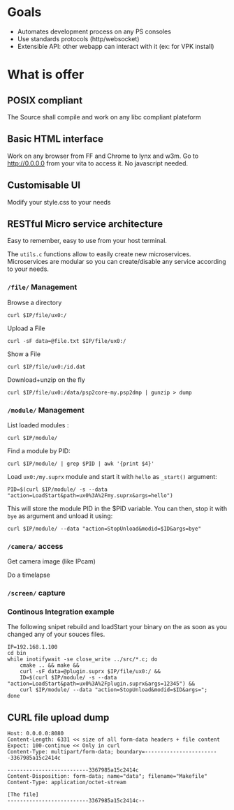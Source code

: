 # Goals
- Automates development process on any PS consoles
- Use standards protocols (http/websocket)
- Extensible API: other webapp can interact with it (ex: for VPK install)

# What is offer

## POSIX compliant
The Source shall compile and work on any libc compliant plateform

## Basic HTML interface

Work on any browser from FF and Chrome to lynx and w3m.
Go to http://0.0.0.0 from your vita to access it.
No javascript needed.

## Customisable UI
Modify your style.css to your needs

## RESTful Micro service architecture
Easy to remember, easy to use from your host terminal.

The `utils.c` functions allow to easily create new microservices.
Microservices are modular so you can create/disable any service according to your needs.

### `/file/` Management

Browse a directory

```
curl $IP/file/ux0:/
```

Upload a File

```
curl -sF data=@file.txt $IP/file/ux0:/
```

Show a File

```
curl $IP/file/ux0:/id.dat
```

Download+unzip on the fly

```
curl $IP/file/ux0:/data/psp2core-my.psp2dmp | gunzip > dump
```

### `/module/` Management

List loaded modules : 

```
curl $IP/module/
```

Find a module by PID:

```
curl $IP/module/ | grep $PID | awk '{print $4}'
```

Load `ux0:/my.suprx` module and start it with `hello` as `_start()` argument:

```
PID=$(curl $IP/module/ -s --data "action=LoadStart&path=ux0%3A%2Fmy.suprx&args=hello")
```

This will store the module PID in the $PID variable.
You can then, stop it with `bye` as argument and unload it using:

```
curl $IP/module/ --data "action=StopUnload&modid=$ID&args=bye"
```

### `/camera/` access

Get camera image (like IPcam)

Do a timelapse

### `/screen/` capture

### Continous Integration example

The following snipet rebuild and loadStart your binary on the as soon as you changed any of your souces files.

```
IP=192.168.1.100
cd bin
while inotifywait -se close_write ../src/*.c; do
	cmake .. && make &&
	curl -sF data=@plugin.suprx $IP/file/ux0:/ &&
	ID=$(curl $IP/module/ -s --data "action=LoadStart&path=ux0%3A%2Fplugin.suprx&args=12345") && 
	curl $IP/module/ --data "action=StopUnload&modid=$ID&args="; 
done
```


## CURL file upload dump
```
Host: 0.0.0.0:8080
Content-Length: 6331 << size of all form-data headers + file content
Expect: 100-continue << Only in curl
Content-Type: multipart/form-data; boundary=------------------------3367985a15c2414c

--------------------------3367985a15c2414c
Content-Disposition: form-data; name="data"; filename="Makefile"
Content-Type: application/octet-stream

[The file]
--------------------------3367985a15c2414c--
```
